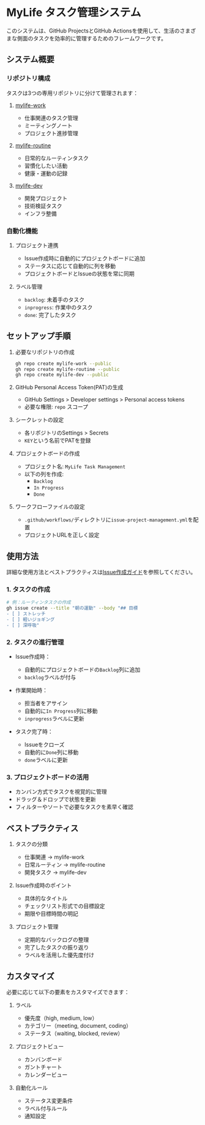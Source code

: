 # MyLife タスク管理システム

このシステムは、GitHub ProjectsとGitHub Actionsを使用して、生活のさまざまな側面のタスクを効率的に管理するためのフレームワークです。

## システム概要

### リポジトリ構成

タスクは3つの専用リポジトリに分けて管理されます：

1. [mylife-work](https://github.com/t012093/mylife-work)
   - 仕事関連のタスク管理
   - ミーティングノート
   - プロジェクト進捗管理

2. [mylife-routine](https://github.com/t012093/mylife-routine)
   - 日常的なルーティンタスク
   - 習慣化したい活動
   - 健康・運動の記録

3. [mylife-dev](https://github.com/t012093/mylife-dev)
   - 開発プロジェクト
   - 技術検証タスク
   - インフラ整備

### 自動化機能

1. プロジェクト連携
   - Issue作成時に自動的にプロジェクトボードに追加
   - ステータスに応じて自動的に列を移動
   - プロジェクトボードとIssueの状態を常に同期

2. ラベル管理
   - `backlog`: 未着手のタスク
   - `inprogress`: 作業中のタスク
   - `done`: 完了したタスク

## セットアップ手順

1. 必要なリポジトリの作成
   ```bash
   gh repo create mylife-work --public
   gh repo create mylife-routine --public
   gh repo create mylife-dev --public
   ```

2. GitHub Personal Access Token(PAT)の生成
   - GitHub Settings > Developer settings > Personal access tokens
   - 必要な権限: `repo` スコープ

3. シークレットの設定
   - 各リポジトリのSettings > Secrets
   - `KEY`という名前でPATを登録

4. プロジェクトボードの作成
   - プロジェクト名: `MyLife Task Management`
   - 以下の列を作成:
     - `Backlog`
     - `In Progress`
     - `Done`

5. ワークフローファイルの設定
   - `.github/workflows/`ディレクトリに`issue-project-management.yml`を配置
   - プロジェクトURLを正しく設定

## 使用方法

詳細な使用方法とベストプラクティスは[Issue作成ガイド](docs/issue-guide.md)を参照してください。

### 1. タスクの作成
```bash
# 例：ルーティンタスクの作成
gh issue create --title "朝の運動" --body "## 目標
- [ ] ストレッチ
- [ ] 軽いジョギング
- [ ] 深呼吸"
```

### 2. タスクの進行管理
- Issue作成時：
  - 自動的にプロジェクトボードの`Backlog`列に追加
  - `backlog`ラベルが付与

- 作業開始時：
  - 担当者をアサイン
  - 自動的に`In Progress`列に移動
  - `inprogress`ラベルに更新

- タスク完了時：
  - Issueをクローズ
  - 自動的に`Done`列に移動
  - `done`ラベルに更新

### 3. プロジェクトボードの活用
- カンバン方式でタスクを視覚的に管理
- ドラッグ＆ドロップで状態を更新
- フィルターやソートで必要なタスクを素早く確認

## ベストプラクティス

1. タスクの分類
   - 仕事関連 → mylife-work
   - 日常ルーティン → mylife-routine
   - 開発タスク → mylife-dev

2. Issue作成時のポイント
   - 具体的なタイトル
   - チェックリスト形式での目標設定
   - 期限や目標時間の明記

3. プロジェクト管理
   - 定期的なバックログの整理
   - 完了したタスクの振り返り
   - ラベルを活用した優先度付け

## カスタマイズ

必要に応じて以下の要素をカスタマイズできます：

1. ラベル
   - 優先度（high, medium, low）
   - カテゴリー（meeting, document, coding）
   - ステータス（waiting, blocked, review）

2. プロジェクトビュー
   - カンバンボード
   - ガントチャート
   - カレンダービュー

3. 自動化ルール
   - ステータス変更条件
   - ラベル付与ルール
   - 通知設定
